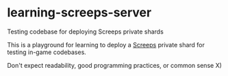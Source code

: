 # learning-screeps-server
Testing codebase for deploying Screeps private shards

This is a playground for learning to deploy a [Screeps](https://screeps.com) private shard for testing in-game codebases.

Don't expect readability, good programming practices, or common sense X)
